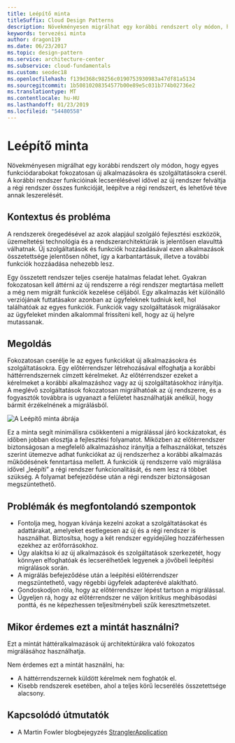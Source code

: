 ```yaml
---
title: Leépítő minta
titleSuffix: Cloud Design Patterns
description: Növekményesen migrálhat egy korábbi rendszert oly módon, hogy egyes funkciódarabokat fokozatosan új alkalmazásokra és szolgáltatásokra cserél.
keywords: tervezési minta
author: dragon119
ms.date: 06/23/2017
ms.topic: design-pattern
ms.service: architecture-center
ms.subservice: cloud-fundamentals
ms.custom: seodec18
ms.openlocfilehash: f139d368c98256c0190753930983a47df81a5134
ms.sourcegitcommit: 1b50810208354577b00e89e5c031b774b02736e2
ms.translationtype: MT
ms.contentlocale: hu-HU
ms.lasthandoff: 01/23/2019
ms.locfileid: "54480558"
---
```

# <a name="strangler-pattern"></a>Leépítő minta

Növekményesen migrálhat egy korábbi rendszert oly módon, hogy egyes funkciódarabokat fokozatosan új alkalmazásokra és szolgáltatásokra cserél. A korábbi rendszer funkcióinak lecserélésével idővel az új rendszer felváltja a régi rendszer összes funkcióját, leépítve a régi rendszert, és lehetővé téve annak leszerelését.

## <a name="context-and-problem"></a>Kontextus és probléma

A rendszerek öregedésével az azok alapjául szolgáló fejlesztési eszközök, üzemeltetési technológia és a rendszerarchitektúrák is jelentősen elavulttá válhatnak. Új szolgáltatások és funkciók hozzáadásával ezen alkalmazások összetettsége jelentősen nőhet, így a karbantartásuk, illetve a további funkciók hozzáadása nehezebb lesz.

Egy összetett rendszer teljes cseréje hatalmas feladat lehet. Gyakran fokozatosan kell áttérni az új rendszerre a régi rendszer megtartása mellett a még nem migrált funkciók kezelése céljából. Egy alkalmazás két különálló verziójának futtatásakor azonban az ügyfeleknek tudniuk kell, hol találhatóak az egyes funkciók. Funkciók vagy szolgáltatások migrálásakor az ügyfeleket minden alkalommal frissíteni kell, hogy az új helyre mutassanak.

## <a name="solution"></a>Megoldás

Fokozatosan cserélje le az egyes funkciókat új alkalmazásokra és szolgáltatásokra. Egy előtérrendszer létrehozásával elfoghatja a korábbi háttérrendszernek címzett kérelmeket. Az előtérrendszer ezeket a kérelmeket a korábbi alkalmazáshoz vagy az új szolgáltatásokhoz irányítja. A meglévő szolgáltatások fokozatosan migrálhatóak az új rendszerre, és a fogyasztók továbbra is ugyanazt a felületet használhatják anélkül, hogy bármit érzékelnének a migrálásból.

![A Leépítő minta ábrája](./_images/strangler.png)

Ez a minta segít minimálisra csökkenteni a migrálással járó kockázatokat, és időben jobban elosztja a fejlesztési folyamatot. Miközben az előtérrendszer biztonságosan a megfelelő alkalmazáshoz irányítja a felhasználókat, tetszés szerint ütemezve adhat funkciókat az új rendszerhez a korábbi alkalmazás működésének fenntartása mellett. A funkciók új rendszerre való migrálása idővel „leépíti” a régi rendszer funkcionalitását, és nem lesz rá többet szükség. A folyamat befejeződése után a régi rendszer biztonságosan megszüntethető.

## <a name="issues-and-considerations"></a>Problémák és megfontolandó szempontok

- Fontolja meg, hogyan kívánja kezelni azokat a szolgáltatásokat és adattárakat, amelyeket esetlegesen az új és a régi rendszer is használhat. Biztosítsa, hogy a két rendszer egyidejűleg hozzáférhessen ezekhez az erőforrásokhoz.
- Úgy alakítsa ki az új alkalmazások és szolgáltatások szerkezetét, hogy könnyen elfoghatóak és lecserélhetőek legyenek a jövőbeli leépítési migrálások során.
- A migrálás befejeződése után a leépítési előtérrendszer megszüntethető, vagy régebbi ügyfelek adapterévé alakítható.
- Gondoskodjon róla, hogy az előtérrendszer lépést tartson a migrálással.
- Ügyeljen rá, hogy az előtérrendszer ne váljon kritikus meghibásodási ponttá, és ne képezhessen teljesítménybeli szűk keresztmetszetet.

## <a name="when-to-use-this-pattern"></a>Mikor érdemes ezt a mintát használni?

Ezt a mintát háttéralkalmazások új architektúrákra való fokozatos migrálásához használhatja.

Nem érdemes ezt a mintát használni, ha:

- A háttérrendszernek küldött kérelmek nem foghatók el.
- Kisebb rendszerek esetében, ahol a teljes körű lecserélés összetettsége alacsony.

## <a name="related-guidance"></a>Kapcsolódó útmutatók

- A Martin Fowler blogbejegyzés [StranglerApplication](https://www.martinfowler.com/bliki/StranglerApplication.html)
